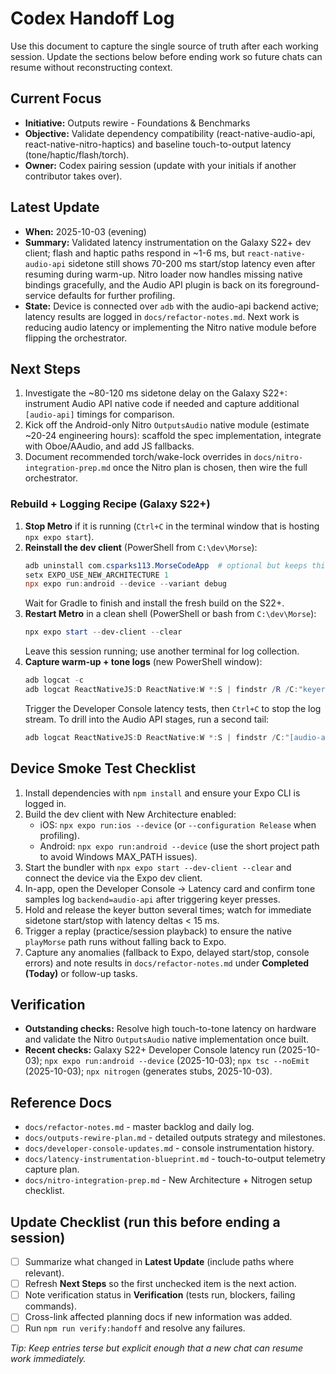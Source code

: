 # Codex Handoff Log

Use this document to capture the single source of truth after each working session. Update the sections below before ending work so future chats can resume without reconstructing context.

## Current Focus
- **Initiative:** Outputs rewire - Foundations & Benchmarks
- **Objective:** Validate dependency compatibility (react-native-audio-api, react-native-nitro-haptics) and baseline touch-to-output latency (tone/haptic/flash/torch).
- **Owner:** Codex pairing session (update with your initials if another contributor takes over).

## Latest Update
- **When:** 2025-10-03 (evening)
- **Summary:** Validated latency instrumentation on the Galaxy S22+ dev client; flash and haptic paths respond in ~1-6 ms, but `react-native-audio-api` sidetone still shows 70-200 ms start/stop latency even after resuming during warm-up. Nitro loader now handles missing native bindings gracefully, and the Audio API plugin is back on its foreground-service defaults for further profiling.
- **State:** Device is connected over `adb` with the audio-api backend active; latency results are logged in `docs/refactor-notes.md`. Next work is reducing audio latency or implementing the Nitro native module before flipping the orchestrator.

## Next Steps

1. Investigate the ~80-120 ms sidetone delay on the Galaxy S22+: instrument Audio API native code if needed and capture additional `[audio-api]` timings for comparison.
2. Kick off the Android-only Nitro `OutputsAudio` native module (estimate ~20-24 engineering hours): scaffold the spec implementation, integrate with Oboe/AAudio, and add JS fallbacks.
3. Document recommended torch/wake-lock overrides in `docs/nitro-integration-prep.md` once the Nitro plan is chosen, then wire the full orchestrator.

### Rebuild + Logging Recipe (Galaxy S22+)

1. **Stop Metro** if it is running (`Ctrl+C` in the terminal window that is hosting `npx expo start`).
2. **Reinstall the dev client** (PowerShell from `C:\dev\Morse`):
   ```powershell
   adb uninstall com.csparks113.MorseCodeApp  # optional but keeps things clean
   setx EXPO_USE_NEW_ARCHITECTURE 1
   npx expo run:android --device --variant debug
   ```
   Wait for Gradle to finish and install the fresh build on the S22+.
3. **Restart Metro** in a clean shell (PowerShell or bash from `C:\dev\Morse`):
   ```powershell
   npx expo start --dev-client --clear
   ```
   Leave this session running; use another terminal for log collection.
4. **Capture warm-up + tone logs** (new PowerShell window):
   ```powershell
   adb logcat -c
   adb logcat ReactNativeJS:D ReactNative:W *:S | findstr /R /C:"keyer.prepare" /C:"keyer.tone"
   ```
   Trigger the Developer Console latency tests, then `Ctrl+C` to stop the log stream.
   To drill into the Audio API stages, run a second tail:
   ```powershell
   adb logcat ReactNativeJS:D ReactNative:W *:S | findstr /C:"[audio-api]"
   ```

## Device Smoke Test Checklist
1. Install dependencies with `npm install` and ensure your Expo CLI is logged in.
2. Build the dev client with New Architecture enabled:
   - iOS: `npx expo run:ios --device` (or `--configuration Release` when profiling).
   - Android: `npx expo run:android --device` (use the short project path to avoid Windows MAX_PATH issues).
3. Start the bundler with `npx expo start --dev-client --clear` and connect the device via the Expo dev client.
4. In-app, open the Developer Console -> Latency card and confirm tone samples log `backend=audio-api` after triggering keyer presses.
5. Hold and release the keyer button several times; watch for immediate sidetone start/stop with latency deltas < 15 ms.
6. Trigger a replay (practice/session playback) to ensure the native `playMorse` path runs without falling back to Expo.
7. Capture any anomalies (fallback to Expo, delayed start/stop, console errors) and note results in `docs/refactor-notes.md` under **Completed (Today)** or follow-up tasks.

## Verification
- **Outstanding checks:** Resolve high touch-to-tone latency on hardware and validate the Nitro `OutputsAudio` native implementation once built.
- **Recent checks:** Galaxy S22+ Developer Console latency run (2025-10-03); `npx expo run:android --device` (2025-10-03); `npx tsc --noEmit` (2025-10-03); `npx nitrogen` (generates stubs, 2025-10-03).

## Reference Docs
- `docs/refactor-notes.md` - master backlog and daily log.
- `docs/outputs-rewire-plan.md` - detailed outputs strategy and milestones.
- `docs/developer-console-updates.md` - console instrumentation history.
- `docs/latency-instrumentation-blueprint.md` - touch-to-output telemetry capture plan.
- `docs/nitro-integration-prep.md` - New Architecture + Nitrogen setup checklist.

## Update Checklist (run this before ending a session)
- [ ] Summarize what changed in **Latest Update** (include paths where relevant).
- [ ] Refresh **Next Steps** so the first unchecked item is the next action.
- [ ] Note verification status in **Verification** (tests run, blockers, failing commands).
- [ ] Cross-link affected planning docs if new information was added.
- [ ] Run `npm run verify:handoff` and resolve any failures.

_Tip: Keep entries terse but explicit enough that a new chat can resume work immediately._



